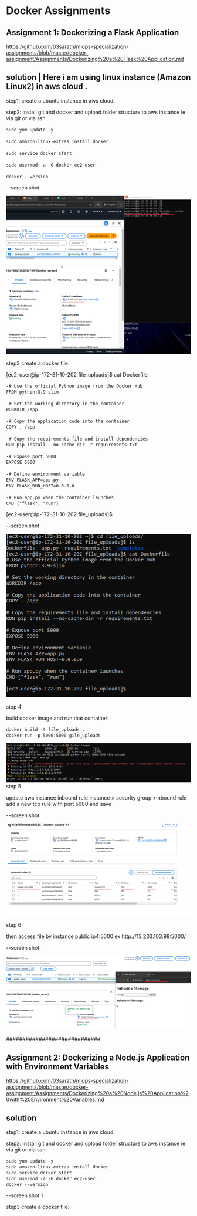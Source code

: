 
# Docker Assignments


## Assignment 1: Dockerizing a Flask Application

 https://github.com/03sarath/mlops-specialization-assignments/blob/master/docker-assignment/Assignments/Dockerizing%20a%20Flask%20Application.md

## solution | Here i am using linux instance (Amazon Linux2) in aws cloud .

step1: create a ubuntu instance in aws cloud.

step2: install git and docker and upload folder structure to aws instance ie via git or via ssh.

```
sudo yum update -y

sudo amazon-linux-extras install docker

sudo service docker start

sudo usermod -a -G docker ec2-user

docker --version
```

--screen shot

![Docker Assignment Image](https://raw.githubusercontent.com/tripathimanoj/docker_assignments/main/dockerss1.png)

step3 create a docker file:

[ec2-user@ip-172-31-10-202 file_uploads]$ cat Dockerfile
```
-# Use the official Python image from the Docker Hub
FROM python:3.9-slim

-# Set the working directory in the container
WORKDIR /app

-# Copy the application code into the container
COPY . /app

-# Copy the requirements file and install dependencies
RUN pip install --no-cache-dir -r requirements.txt

-# Expose port 5000
EXPOSE 5000

-# Define environment variable
ENV FLASK_APP=app.py
ENV FLASK_RUN_HOST=0.0.0.0

-# Run app.py when the container launches
CMD ["flask", "run"]
```

[ec2-user@ip-172-31-10-202 file_uploads]$

--screen shot

![Docker Assignment Image](https://raw.githubusercontent.com/tripathimanoj/docker_assignments/main/dockerss2.png)

step 4

build docker image and run that container:
```
docker build -t file_uploads .
docker run -p 5000:5000 gile_uploads
```

![Docker Assignment Image](https://raw.githubusercontent.com/tripathimanoj/docker_assignments/main/docker0.png)
step 5

 update aws instance inbound rule instance > security group >inbound rule 
 add a new tcp rule with port 5000 and save 

--screen shot

![Docker Assignment Image](https://raw.githubusercontent.com/tripathimanoj/docker_assignments/main/dockerss3.png)

step 6

 then access file by instance public ip4:5000 ex http://13.203.103.98:5000/

 --screen shot

![Docker Assignment Image](https://raw.githubusercontent.com/tripathimanoj/docker_assignments/main/dockerss4.png)

 

 #############################

 ## Assignment 2: Dockerizing a Node.js Application with Environment Variables

 https://github.com/03sarath/mlops-specialization-assignments/blob/master/docker-assignment/Assignments/Dockerizing%20a%20Node.js%20Application%20with%20Environment%20Variables.md

## solution

step1: create a ubuntu instance in aws cloud.

step2: install git and docker and upload folder structure to aws instance ie via git or via ssh.
```
sudo yum update -y
sudo amazon-linux-extras install docker
sudo service docker start
sudo usermod -a -G docker ec2-user
docker --version
```

--screen shot 1 

step3 create a docker file:
